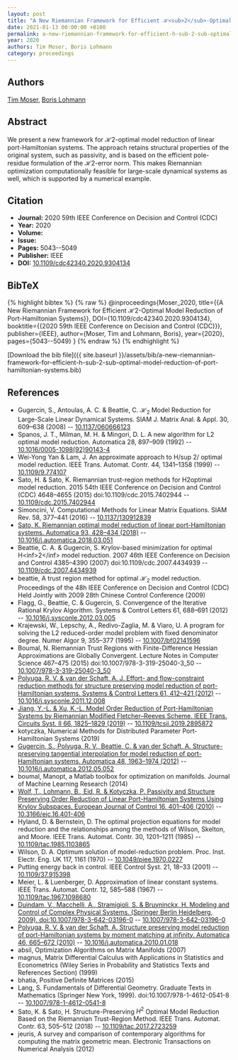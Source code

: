```yaml
---
layout: post
title: "A New Riemannian Framework for Efficient ℋ<sub>2</sub>-Optimal Model Reduction of Port-Hamiltonian Systems"
date: 2021-01-13 00:00:00 +0100
permalink: a-new-riemannian-framework-for-efficient-h-sub-2-sub-optimal-model-reduction-of-port-hamiltonian-systems
year: 2020
authors: Tim Moser, Boris Lohmann
category: proceedings
---
```

 
## Authors
[Tim Moser](authors/tim-moser), [Boris Lohmann](authors/boris-lohmann)
 
## Abstract
We present a new framework for ℋ2-optimal model reduction of linear port-Hamiltonian systems. The approach retains structural properties of the original system, such as passivity, and is based on the efficient pole-residue formulation of the ℋ2-error norm. This makes Riemannian optimization computationally feasible for large-scale dynamical systems as well, which is supported by a numerical example.
 
## Citation
- **Journal:** 2020 59th IEEE Conference on Decision and Control (CDC)
- **Year:** 2020
- **Volume:** 
- **Issue:** 
- **Pages:** 5043--5049
- **Publisher:** IEEE
- **DOI:** [10.1109/cdc42340.2020.9304134](https://doi.org/10.1109/cdc42340.2020.9304134)
 
## BibTeX
{% highlight bibtex %}
{% raw %}
@inproceedings{Moser_2020,
  title={{A New Riemannian Framework for Efficient ℋ2-Optimal Model Reduction of Port-Hamiltonian Systems}},
  DOI={10.1109/cdc42340.2020.9304134},
  booktitle={{2020 59th IEEE Conference on Decision and Control (CDC)}},
  publisher={IEEE},
  author={Moser, Tim and Lohmann, Boris},
  year={2020},
  pages={5043--5049}
}
{% endraw %}
{% endhighlight %}
 
[Download the bib file]({{ site.baseurl }}/assets/bib/a-new-riemannian-framework-for-efficient-h-sub-2-sub-optimal-model-reduction-of-port-hamiltonian-systems.bib)
 
## References
- Gugercin, S., Antoulas, A. C. & Beattie, C. $\mathcal{H}_2$ Model Reduction for Large-Scale Linear Dynamical Systems. SIAM J. Matrix Anal. &amp; Appl. 30, 609–638 (2008) -- [10.1137/060666123](https://doi.org/10.1137/060666123)
- Spanos, J. T., Milman, M. H. & Mingori, D. L. A new algorithm for L2 optimal model reduction. Automatica 28, 897–909 (1992) -- [10.1016/0005-1098(92)90143-4](https://doi.org/10.1016/0005-1098(92)90143-4)
- Wei-Yong Yan & Lam, J. An approximate approach to H/sup 2/ optimal model reduction. IEEE Trans. Automat. Contr. 44, 1341–1358 (1999) -- [10.1109/9.774107](https://doi.org/10.1109/9.774107)
- Sato, H. & Sato, K. Riemannian trust-region methods for H2optimal model reduction. 2015 54th IEEE Conference on Decision and Control (CDC) 4648–4655 (2015) doi:10.1109/cdc.2015.7402944 -- [10.1109/cdc.2015.7402944](https://doi.org/10.1109/cdc.2015.7402944)
- Simoncini, V. Computational Methods for Linear Matrix Equations. SIAM Rev. 58, 377–441 (2016) -- [10.1137/130912839](https://doi.org/10.1137/130912839)
- [Sato, K. Riemannian optimal model reduction of linear port-Hamiltonian systems. Automatica 93, 428–434 (2018)](riemannian-optimal-model-reduction-of-linear-port-hamiltonian-systems) -- [10.1016/j.automatica.2018.03.051](https://doi.org/10.1016/j.automatica.2018.03.051)
- Beattie, C. A. & Gugercin, S. Krylov-based minimization for optimal H&lt;inf&gt;2&lt;/inf&gt; model reduction. 2007 46th IEEE Conference on Decision and Control 4385–4390 (2007) doi:10.1109/cdc.2007.4434939 -- [10.1109/cdc.2007.4434939](https://doi.org/10.1109/cdc.2007.4434939)
- beattie, A trust region method for optimal ${\mathcal{H}_2}$ model reduction. Proceedings of the 48h IEEE Conference on Decision and Control (CDC) Held Jointly with 2009 28th Chinese Control Conference (2009)
- Flagg, G., Beattie, C. & Gugercin, S. Convergence of the Iterative Rational Krylov Algorithm. Systems &amp; Control Letters 61, 688–691 (2012) -- [10.1016/j.sysconle.2012.03.005](https://doi.org/10.1016/j.sysconle.2012.03.005)
- Krajewski, W., Lepschy, A., Redivo-Zaglia, M. & Viaro, U. A program for solving the L2 reduced-order model problem with fixed denominator degree. Numer Algor 9, 355–377 (1995) -- [10.1007/bf02141596](https://doi.org/10.1007/bf02141596)
- Boumal, N. Riemannian Trust Regions with Finite-Difference Hessian Approximations are Globally Convergent. Lecture Notes in Computer Science 467–475 (2015) doi:10.1007/978-3-319-25040-3_50 -- [10.1007/978-3-319-25040-3_50](https://doi.org/10.1007/978-3-319-25040-3_50)
- [Polyuga, R. V. & van der Schaft, A. J. Effort- and flow-constraint reduction methods for structure preserving model reduction of port-Hamiltonian systems. Systems &amp; Control Letters 61, 412–421 (2012)](effort-and-flow-constraint-reduction-methods-for-structure-preserving-model-reduction-of-port-hamiltonian-systems) -- [10.1016/j.sysconle.2011.12.008](https://doi.org/10.1016/j.sysconle.2011.12.008)
- [Jiang, Y.-L. & Xu, K.-L. Model Order Reduction of Port-Hamiltonian Systems by Riemannian Modified Fletcher–Reeves Scheme. IEEE Trans. Circuits Syst. II 66, 1825–1829 (2019)](model-order-reduction-of-port-hamiltonian-systems-by-riemannian-modified-fletcher-reeves-scheme) -- [10.1109/tcsii.2019.2895872](https://doi.org/10.1109/tcsii.2019.2895872)
- kotyczka, Numerical Methods for Distributed Parameter Port-Hamiltonian Systems (2019)
- [Gugercin, S., Polyuga, R. V., Beattie, C. & van der Schaft, A. Structure-preserving tangential interpolation for model reduction of port-Hamiltonian systems. Automatica 48, 1963–1974 (2012)](structure-preserving-tangential-interpolation-for-model-reduction-of-port-hamiltonian-systems) -- [10.1016/j.automatica.2012.05.052](https://doi.org/10.1016/j.automatica.2012.05.052)
- boumal, Manopt, a Matlab toolbox for optimization on manifolds. Journal of Machine Learning Research (2014)
- [Wolf, T., Lohmann, B., Eid, R. & Kotyczka, P. Passivity and Structure Preserving Order Reduction of Linear Port-Hamiltonian Systems Using Krylov Subspaces. European Journal of Control 16, 401–406 (2010)](passivity-and-structure-preserving-order-reduction-of-linear-port-hamiltonian-systems-using-krylov-subspaces) -- [10.3166/ejc.16.401-406](https://doi.org/10.3166/ejc.16.401-406)
- Hyland, D. & Bernstein, D. The optimal projection equations for model reduction and the relationships among the methods of Wilson, Skelton, and Moore. IEEE Trans. Automat. Contr. 30, 1201–1211 (1985) -- [10.1109/tac.1985.1103865](https://doi.org/10.1109/tac.1985.1103865)
- Wilson, D. A. Optimum solution of model-reduction problem. Proc. Inst. Electr. Eng. UK 117, 1161 (1970) -- [10.1049/piee.1970.0227](https://doi.org/10.1049/piee.1970.0227)
- Putting energy back in control. IEEE Control Syst. 21, 18–33 (2001) -- [10.1109/37.915398](https://doi.org/10.1109/37.915398)
- Meier, L. & Luenberger, D. Approximation of linear constant systems. IEEE Trans. Automat. Contr. 12, 585–588 (1967) -- [10.1109/tac.1967.1098680](https://doi.org/10.1109/tac.1967.1098680)
- [Duindam, V., Macchelli, A., Stramigioli, S. & Bruyninckx, H. Modeling and Control of Complex Physical Systems. (Springer Berlin Heidelberg, 2009). doi:10.1007/978-3-642-03196-0](modeling-and-control-of-complex-physical-systems) -- [10.1007/978-3-642-03196-0](https://doi.org/10.1007/978-3-642-03196-0)
- [Polyuga, R. V. & van der Schaft, A. Structure preserving model reduction of port-Hamiltonian systems by moment matching at infinity. Automatica 46, 665–672 (2010)](structure-preserving-model-reduction-of-port-hamiltonian-systems-by-moment-matching-at-infinity) -- [10.1016/j.automatica.2010.01.018](https://doi.org/10.1016/j.automatica.2010.01.018)
- absil, Optimization Algorithms on Matrix Manifolds (2007)
- magnus, Matrix Differential Calculus with Applications in Statistics and Econometrics (Wiley Series in Probability and Statistics Texts and References Section) (1999)
- bhatia, Positive Definite Matrices (2015)
- Lang, S. Fundamentals of Differential Geometry. Graduate Texts in Mathematics (Springer New York, 1999). doi:10.1007/978-1-4612-0541-8 -- [10.1007/978-1-4612-0541-8](https://doi.org/10.1007/978-1-4612-0541-8)
- Sato, K. & Sato, H. Structure-Preserving $H^2$ Optimal Model Reduction Based on the Riemannian Trust-Region Method. IEEE Trans. Automat. Contr. 63, 505–512 (2018) -- [10.1109/tac.2017.2723259](https://doi.org/10.1109/tac.2017.2723259)
- jeuris, A survey and comparison of contemporary algorithms for computing the matrix geometric mean. Electronic Transactions on Numerical Analysis (2012)

